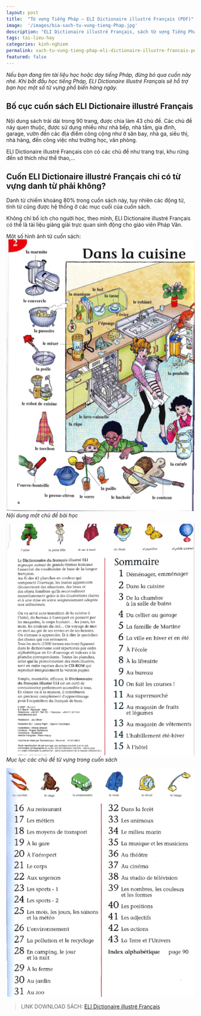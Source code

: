 ```yaml
---
layout: post
title:  "Từ vựng Tiếng Pháp – ELI Dictionaire illustré Français (PDF)"
image:  '/images/bia-sach-tu-vung-tieng-Phap.jpg'
description: "ELI Dictionaire illustré Français, sách từ vựng Tiếng Pháp bằng hình ảnh trực quan cho người mới bắt đầu học. Review và link download miễn phí."
tags: tai-lieu-hay
categories: kinh-nghiem
permalink: sach-tu-vung-tieng-phap-eli-dictionaire-illustre-francais-pdf/
featured: false
---
```

_Nếu bạn đang tìm tài liệu học hoặc dạy tiếng Pháp, đừng bỏ qua cuốn này nhé. Khi bắt đầu học tiếng Pháp, ELI Dictionaire illustré Français sẽ hỗ trợ bạn học một số từ vựng phổ biến hàng ngày._

## Bố cục cuốn sách ELI Dictionaire illustré Français

Nội dung sách trải dài trong 90 trang, được chia làm 43 chủ đề. Các chủ đề này quen thuộc, được sử dụng nhiều như nhà bếp, nhà tắm, gia đình, garage, vườn đến các địa điểm công cộng như ở sân bay, nhà ga, siêu thị, nhà hàng, đến công việc như trường học, văn phòng. 

ELI Dictionaire illustré Français còn có các chủ đề như trang trại, khu rừng đến sở thích như thể thao,…

## Cuốn ELI Dictionaire illustré Français chỉ có từ vựng danh từ phải không?

Danh từ chiếm khoảng 80% trong cuốn sách này, tuy nhiên các động từ, tính từ cũng được hệ thống ở các mục cuối của cuốn sách.

Không chỉ bổ ích cho người học, theo mình, ELI Dictionaire illustré Français có thể là tài liệu giảng giải trực quan sinh động cho giáo viên Pháp Văn.

Một số hình ảnh từ cuốn sách:
![Nội dung ELI Dictionaire illustré Français](/images/noi-dung-sach-tu-vung-tieng-phap.png)
_Nội dung một chủ đề bài học_

![Từ vựng hình ảnh ELI Dictionaire illustré Français](/images/sach-tu-vung-tieng-phap1.png)
_Mục lục các chủ đề từ vựng trong cuốn sách_

![Bài học cuốn ELI Dictionaire illustré Français](/images/sach-hoc-tu-vung-tieng-phap.png)

> LINK DOWNLOAD SÁCH: [ELI Dictionaire illustré Français](https://drive.google.com/file/d/1K92RRSgMo17o67ilhrBGoaTsTK4d0DgU/view)
